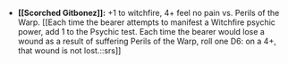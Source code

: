 - **[[Scorched Gitbonez]]:** +1 to witchfire, 4+ feel no pain vs. Perils of the Warp. [[Each time the bearer attempts to manifest a Witchfire psychic power, add 1 to the Psychic test. Each time the bearer would lose a wound as a result of suffering Perils of the Warp, roll one D6: on a 4+, that wound is not lost.::srs]]